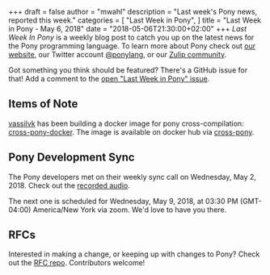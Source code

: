 +++
draft = false
author = "mwahl"
description = "Last week's Pony news, reported this week."
categories = [
    "Last Week in Pony",
]
title = "Last Week in Pony - May 6, 2018"
date = "2018-05-06T21:30:00+02:00"
+++
_Last Week In Pony_ is a weekly blog post to catch you up on the latest news for the Pony programming language. To learn more about Pony check out [our website](https://ponylang.io), our Twitter account [@ponylang](https://twitter.com/ponylang), or our [Zulip community](https://ponylang.zulipchat.com).

Got something you think should be featured? There's a GitHub issue for that! Add a comment to the [open "Last Week in Pony" issue](https://github.com/ponylang/ponylang.github.io/issues?q=is%3Aissue+is%3Aopen+label%3Alast-week-in-pony).
<!--more-->

## Items of Note

[vassilvk](https://github.com/vassilvk) has been building a docker image for pony cross-compilation: [cross-pony-docker](https://github.com/vassilvk/cross-pony-docker). The image is available on docker hub via [cross-pony](https://hub.docker.com/r/vassilvk/cross-pony/).

## Pony Development Sync

The Pony developers met on their weekly sync call on Wednesday, May 2, 2018. Check out the [recorded audio](https://pony.groups.io/g/dev/files/Pony%20Sync/2018_05_02).

The next one is scheduled for Wednesday, May 9, 2018, at 03:30 PM (GMT-04:00) America/New York via zoom. We'd love to have you there.


## RFCs

Interested in making a change, or keeping up with changes to Pony? Check out the [RFC repo](https://github.com/ponylang/rfcs). Contributors welcome!
